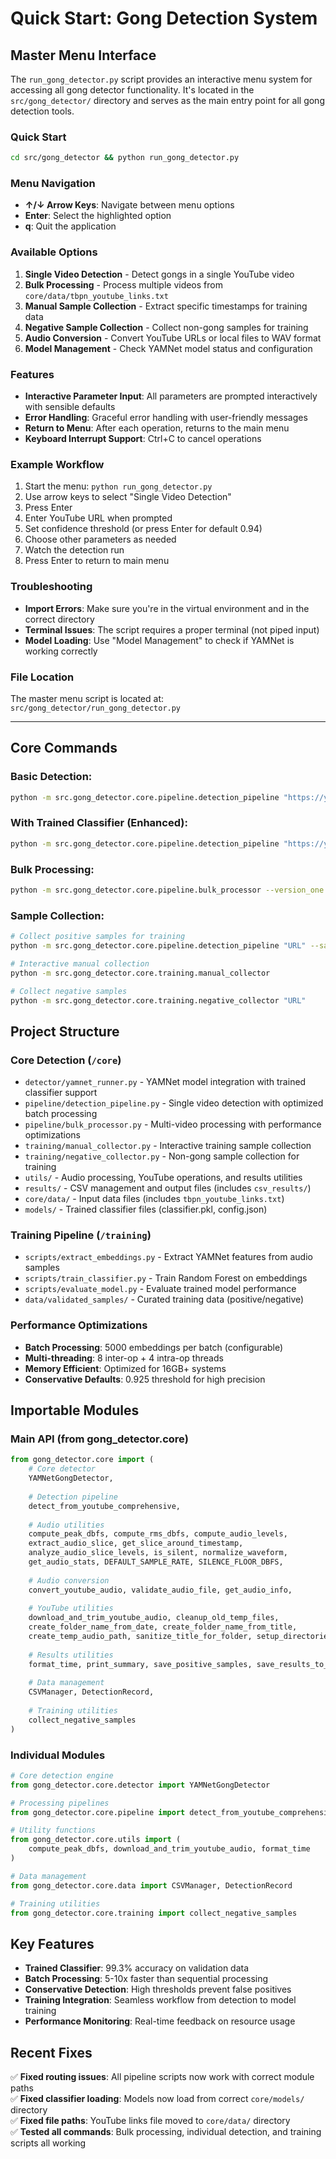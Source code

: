 # Quick Start: Gong Detection System

## **Master Menu Interface**

The `run_gong_detector.py` script provides an interactive menu system for accessing all gong detector functionality. It's located in the `src/gong_detector/` directory and serves as the main entry point for all gong detection tools.

### **Quick Start**

```bash
cd src/gong_detector && python run_gong_detector.py
```

### **Menu Navigation**

- **↑/↓ Arrow Keys**: Navigate between menu options
- **Enter**: Select the highlighted option
- **q**: Quit the application

### **Available Options**

1. **Single Video Detection** - Detect gongs in a single YouTube video
2. **Bulk Processing** - Process multiple videos from `core/data/tbpn_youtube_links.txt`
3. **Manual Sample Collection** - Extract specific timestamps for training data
4. **Negative Sample Collection** - Collect non-gong samples for training
5. **Audio Conversion** - Convert YouTube URLs or local files to WAV format
6. **Model Management** - Check YAMNet model status and configuration

### **Features**

- **Interactive Parameter Input**: All parameters are prompted interactively with sensible defaults
- **Error Handling**: Graceful error handling with user-friendly messages
- **Return to Menu**: After each operation, returns to the main menu
- **Keyboard Interrupt Support**: Ctrl+C to cancel operations

### **Example Workflow**

1. Start the menu: `python run_gong_detector.py`
2. Use arrow keys to select "Single Video Detection"
3. Press Enter
4. Enter YouTube URL when prompted
5. Set confidence threshold (or press Enter for default 0.94)
6. Choose other parameters as needed
7. Watch the detection run
8. Press Enter to return to main menu

### **Troubleshooting**

- **Import Errors**: Make sure you're in the virtual environment and in the correct directory
- **Terminal Issues**: The script requires a proper terminal (not piped input)
- **Model Loading**: Use "Model Management" to check if YAMNet is working correctly

### **File Location**

The master menu script is located at: `src/gong_detector/run_gong_detector.py`

---

## **Core Commands**

### **Basic Detection:**
```bash
python -m src.gong_detector.core.pipeline.detection_pipeline "https://youtube.com/watch?v=VIDEO_ID"
```

### **With Trained Classifier (Enhanced):**
```bash
python -m src.gong_detector.core.pipeline.detection_pipeline "https://youtube.com/watch?v=VIDEO_ID" --use_version_one
```

### **Bulk Processing:**
```bash
python -m src.gong_detector.core.pipeline.bulk_processor --version_one
```

### **Sample Collection:**
```bash
# Collect positive samples for training
python -m src.gong_detector.core.pipeline.detection_pipeline "URL" --save_positive_samples

# Interactive manual collection
python -m src.gong_detector.core.training.manual_collector

# Collect negative samples
python -m src.gong_detector.core.training.negative_collector "URL"
```

## **Project Structure**

### **Core Detection (`/core`)**
- `detector/yamnet_runner.py` - YAMNet model integration with trained classifier support
- `pipeline/detection_pipeline.py` - Single video detection with optimized batch processing
- `pipeline/bulk_processor.py` - Multi-video processing with performance optimizations
- `training/manual_collector.py` - Interactive training sample collection
- `training/negative_collector.py` - Non-gong sample collection for training
- `utils/` - Audio processing, YouTube operations, and results utilities
- `results/` - CSV management and output files (includes `csv_results/`)
- `core/data/` - Input data files (includes `tbpn_youtube_links.txt`)
- `models/` - Trained classifier files (classifier.pkl, config.json)

### **Training Pipeline (`/training`)**
- `scripts/extract_embeddings.py` - Extract YAMNet features from audio samples
- `scripts/train_classifier.py` - Train Random Forest on embeddings
- `scripts/evaluate_model.py` - Evaluate trained model performance
- `data/validated_samples/` - Curated training data (positive/negative)

### **Performance Optimizations**
- **Batch Processing**: 5000 embeddings per batch (configurable)
- **Multi-threading**: 8 inter-op + 4 intra-op threads
- **Memory Efficient**: Optimized for 16GB+ systems
- **Conservative Defaults**: 0.925 threshold for high precision

## **Importable Modules**

### **Main API (from gong_detector.core)**
```python
from gong_detector.core import (
    # Core detector
    YAMNetGongDetector,
    
    # Detection pipeline
    detect_from_youtube_comprehensive,
    
    # Audio utilities
    compute_peak_dbfs, compute_rms_dbfs, compute_audio_levels,
    extract_audio_slice, get_slice_around_timestamp,
    analyze_audio_slice_levels, is_silent, normalize_waveform,
    get_audio_stats, DEFAULT_SAMPLE_RATE, SILENCE_FLOOR_DBFS,
    
    # Audio conversion
    convert_youtube_audio, validate_audio_file, get_audio_info,
    
    # YouTube utilities
    download_and_trim_youtube_audio, cleanup_old_temp_files,
    create_folder_name_from_date, create_folder_name_from_title,
    create_temp_audio_path, sanitize_title_for_folder, setup_directories,
    
    # Results utilities
    format_time, print_summary, save_positive_samples, save_results_to_csv,
    
    # Data management
    CSVManager, DetectionRecord,
    
    # Training utilities
    collect_negative_samples
)
```

### **Individual Modules**
```python
# Core detection engine
from gong_detector.core.detector import YAMNetGongDetector

# Processing pipelines
from gong_detector.core.pipeline import detect_from_youtube_comprehensive

# Utility functions
from gong_detector.core.utils import (
    compute_peak_dbfs, download_and_trim_youtube_audio, format_time
)

# Data management
from gong_detector.core.data import CSVManager, DetectionRecord

# Training utilities
from gong_detector.core.training import collect_negative_samples
```

## **Key Features**

- **Trained Classifier**: 99.3% accuracy on validation data
- **Batch Processing**: 5-10x faster than sequential processing
- **Conservative Detection**: High thresholds prevent false positives
- **Training Integration**: Seamless workflow from detection to model training
- **Performance Monitoring**: Real-time feedback on resource usage

## **Recent Fixes**

✅ **Fixed routing issues**: All pipeline scripts now work with correct module paths  
✅ **Fixed classifier loading**: Models now load from correct `core/models/` directory  
✅ **Fixed file paths**: YouTube links file moved to `core/data/` directory  
✅ **Tested all commands**: Bulk processing, individual detection, and training scripts all working